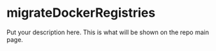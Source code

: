 # migrateDockerRegistries

Put your description here. This is what will be shown on the repo main page.